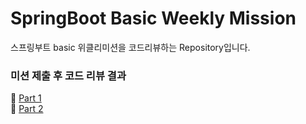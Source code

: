 # SpringBoot Basic Weekly Mission
스프링부트 basic 위클리미션을 코드리뷰하는 Repository입니다.

### 미션 제출 후 코드 리뷰 결과
📌 [Part 1](https://github.com/prgrms-be-devcourse/springboot-basic/pull/648)
<br>
📌 [Part 2](https://github.com/prgrms-be-devcourse/springboot-basic/pull/724)

